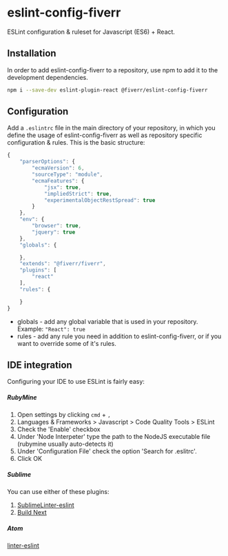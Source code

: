 # eslint-config-fiverr

ESLint configuration & ruleset for Javascript (ES6) + React.

## Installation

In order to add eslint-config-fiverr to a repository, use npm to add it to the development dependencies.

```sh
npm i --save-dev eslint-plugin-react @fiverr/eslint-config-fiverr
```



## Configuration

Add a `.eslintrc` file in the main directory of your repository, in which you define the usage of eslint-config-fiverr as well as repository specific configuration & rules.
This is the basic structure:

```javascript
{
    "parserOptions": {
        "ecmaVersion": 6,
        "sourceType": "module",
        "ecmaFeatures": {
            "jsx": true,
            "impliedStrict": true,
            "experimentalObjectRestSpread": true
        }
    },
    "env": {
        "browser": true,
        "jquery": true
    },
    "globals": {

    },
    "extends": "@fiverr/fiverr",
    "plugins": [
        "react"
    ],
    "rules": {

    }
}
```
* globals - add any global variable that is used in your repository. Example: `"React": true`
* rules - add any rule you need in addition to eslint-config-fiverr, or if you want to override some of it's rules.

## IDE integration

Configuring your IDE to use ESLint is fairly easy:

##### RubyMine
1. Open settings by clicking `cmd` + `,`
2. Languages & Frameworks > Javascript > Code Quality Tools > ESLint
3. Check the 'Enable' checkbox
4. Under 'Node Interpeter' type the path to the NodeJS executable file (rubymine usually auto-detects it)
5. Under 'Configuration File' check the option 'Search for .eslitrc'.
6. Click OK

##### Sublime
You can use either of these plugins:
1. [SublimeLinter-eslint](https://github.com/roadhump/SublimeLinter-eslint)
2. [Build Next](https://github.com/albertosantini/sublimetext-buildnext)

##### Atom
[linter-eslint](https://atom.io/packages/linter-eslint)


